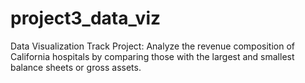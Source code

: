 # project3_data_viz
Data Visualization Track Project: Analyze the revenue composition of California hospitals by comparing those with the largest and smallest balance sheets or gross assets.
